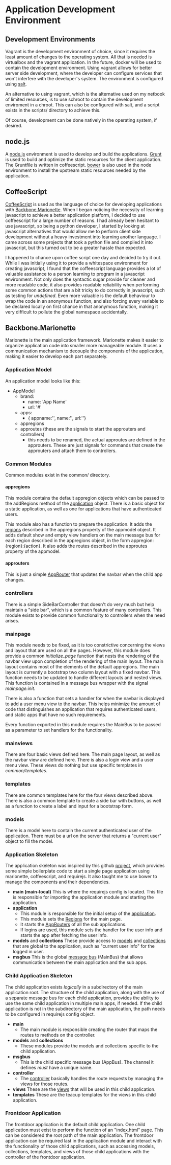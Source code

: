 # Application Development Environment

## Development Environments

Vagrant is the development environment of choice, since it
requires the least amount of changes to the operating system.
All that is needed is virtualbox and the vagrant application.  In
the future, docker will be used to contain the development
environment.  Using vagrant allows for better server side development,
where the developer can configure services that won't interfere
with the developer's system.  The environment is configured
using [salt](http://www.saltstack.com).

An alternative to using vagrant, which is the alternative used
on my netbook of limited resources, is to use schroot to
contain the development enviroment in a chroot.  This can also
be configured with salt, and a script exists in the scripts/
directory to achieve this.

Of course, development can be done natively in the operating system,
if desired.

## node.js

A [node.js](http://nodejs.org) environment is used to develop and
build the applications.  [Grunt](http://gruntjs.com/) is used to
build and optimize the static resources for the client application.
The Gruntfile is written in coffeescript.  [bower](http://bower.io)
is also used in the node environment to install the upstream
static resources needed by the application.

## CoffeeScript

[CoffeeScript](http://coffeescript.org/) is used as the language 
of choice for developing applications with 
[Backbone.Marionette](http://marionettejs.com/).  When I began 
noticing the necessity of learning javascript to achieve a 
better application platform, I decided to use coffeescript for 
a large number of reasons.  I had already been hesitant to use 
javascript, so being a python developer, I started by looking 
at javascript alternatives that would allow me to perform 
client side development without a heavy investment into learning 
another language.  I came across some projects that took a 
python file and compiled it into javascript, but this turned 
out to be a greater hassle than expected.

I happened to chance upon coffee script one day and decided to 
try it out.  While I was initially using it to provide a 
whitespace environment for creating javascript, I found that
the coffeescript language provides a lot of valuable assistance to a 
person learning to program in a javascript environment.  Not 
only does the syntactic sugar provide for cleaner and more 
readable code, it also provides readable reliability when performing 
some common actions that are a bit tricky to do correctly in 
javascript, such as testing for *undefined*.  Even more valuable 
is the default behaviour to wrap the code in an anonymous function,
and also forcing every variable to be declared locally on first chance 
in that anonymous function, making it very difficult to pollute 
the global namespace accidentally.

## Backbone.Marionette

Marionette is the main application framework.  Marionette makes 
it easier to organize application code into smaller more 
manageable module.  It uses a communication mechanism to 
decouple the components of the application, making it easier to 
develop each part separately.

### Application Model

An application model looks like this:

- AppModel
  - brand:
	- name: 'App Name'
	- url: '#'
  - apps: 
	- { appname:'', name:'', url:''}
  - appregions
  - approutes (these are the signals to start the approuters and controllers)
	- this needs to be renamed, the actual approutes are defined in the
	  approuters.  These are just signals for commands that create the
	  approuters and attach them to controllers.
	  


### Common Modules

Common modules exist in the common/ directory.

#### appregions

This module contains the default appregion objects which can
be passed to the addRegions method of the
[application](http://marionettejs.com/docs/marionette.application.html)
object.  There is a basic object for a static application, as well
as one for applications that have authenticated users.

This module also has a function to prepare the application.  It adds
the [regions](http://marionettejs.com/docs/marionette.region.html)
described in the appregions property of the appmodel object.  It adds
default show and empty view handlers on the main message bus for each
region described in the appregions object, in the
form appregion:{region}:{action}.  It also adds the routes described
in the approutes property of the appmodel.

#### approuters

This is just a simple
[AppRouter](http://marionettejs.com/docs/marionette.approuter.html)
that updates the navbar when the child app changes.

### controllers

There is a simple SideBarController that doesn't do very much but help
maintain a "side bar", which is a common feature of many controllers.
This module exists to provide common functionality to controllers
when the need arises.

### mainpage

This module needs to be fixed, as it is too constrictive concerning
the views and layout that are used on all the pages.  However, this
module does provide a common *initialize_page* function that nests
the rendering of the navbar view upon completion of the rendering
of the main layout.  The main layout contains most of the elements
of the default appregions.  The main layout is currently a bootstrap
two column layout with a fixed navbar.  This function needs to be
updated to handle different layouts and nested views.  This function
is contained in a message bus wrapper with the signal *mainpage:init*.


There is also a function that sets a handler for when the
navbar is displayed to add a user menu view to the navbar.
This helps minimize the amount of code that distinguishes an
application that requires authenticated users, and static apps
that have no such requirements.

Every function exported in this module requires the MainBus
to be passed as a parameter to set handlers for the functionality.

### mainviews

There are four basic views defined here.  The main page layout,
as well as the navbar view are defined here.  There is also
a login view and a user menu view.  These views do nothing
but use specific templates in *common/templates*.

### templates

There are common templates here for the four views described
above. There is also a common template to create a side bar
with buttons, as well as a function to create a label and
input for a bootstrap form.

### models

There is a model here to contain the current authenticated
user of the application.  There must be a url on the
server that returns a "current user" object to fill the
model.


### Application Skeleton

The application skeleton was inspired by this github
[project](https://github.com/t2k/backbone.marionette-RequireJS),
which provides some simple boilerplate code to start
a single page application using marionette, coffeescript, and
requirejs.  It also taught me to use bower to manage the
components and their dependencies.

- **main (main-local)**
  This is where the requirejs config is located.  This file is 
  responsible for importing the application module and starting
  the application.
- **application**
  - This module is responsible for the initial setup of the
	[application](http://marionettejs.com/docs/marionette.application.html).
  - This module sets the
	[Regions](http://marionettejs.com/docs/marionette.region.html)
	for the main page.
  - It starts the
	[AppRouters](http://marionettejs.com/docs/marionette.approuter.html)
	of all the sub applications.
  - If logins are used, this module sets the handler for the user info
	and starts the app after fetching the user info.
- **models** and **collections**
  These provide access to
  [models](http://backbonejs.org/#Model) and
  [collections](http://backbonejs.org/#Collection) that are 
  global to the application, such as "current user info" for
  the logged in user.
- **msgbus**
  This is the global
  [message bus]( https://github.com/marionettejs/backbone.wreqr)
  (MainBus) that allows communication 
  between the main application and the sub apps.

### Child Application Skeleton

The child application exists *logically* in a subdirectory of
the main application root.  The structure of the child application,
along with the use of a separate message bus for each child application,
provides the ability to use the same child application in multiple
main apps, if needed.  If the child application is not in the subdirectory
of the main application, the path needs to be configured in requirejs
config object.

- **main**
  - The main module is responsible creating the router that maps
	the routes to methods on the controller.
- **models** and **collections**
  - These modules provide the models and collections specific to
	the child application.
- **msgbus**
  - This is the child specific message bus (AppBus).  The channel
	it defines *must* have a unique name.
- **controller**
  - The [controller](http://marionettejs.com/docs/marionette.controller.html)
	basically handles the route requests by managing the views
	for those routes.
- **views**
  These are the
  [views](http://marionettejs.com/docs/marionette.region.html)
  that will be used in this child application.
- **templates**
  These are the teacup templates for the views in this child application.

### Frontdoor Application

The frontdoor application is the default child application.  One
child application must exist to perform the function of an "index.html"
page.  This can be considered the root path of the main application.
The frontdoor application can be required last in the application module
and interact with the functionality of those child applications, such as
accessing models, collections, templates, and views of those child
applications with the controller of the frontdoor application.

